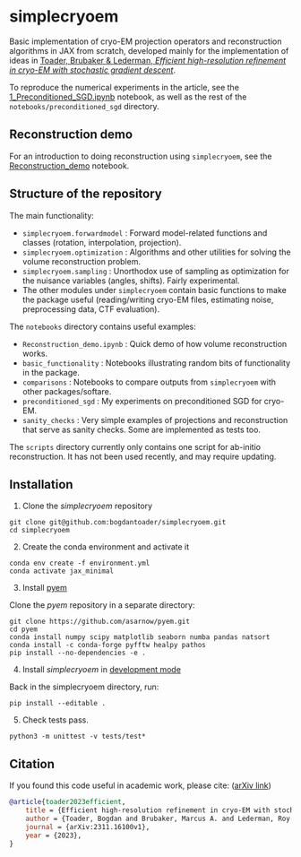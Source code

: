 # simplecryoem

Basic implementation of cryo-EM projection operators and reconstruction algorithms in JAX from scratch, developed mainly for the implementation of ideas in [Toader, Brubaker & Lederman, *Efficient high-resolution refinement in cryo-EM with stochastic gradient descent*](https://arxiv.org/abs/2311.16100v1).

To reproduce the numerical experiments in the article, see the [1_Preconditioned_SGD.ipynb](notebooks/preconditioned_sgd/1_Preconditioned_SGD.ipynb) notebook, as well as the rest of the `notebooks/preconditioned_sgd` directory.


## Reconstruction demo

For an introduction to doing reconstruction using `simplecryoem`, see the [Reconstruction_demo](notebooks/Reconstruction_demo.ipynb) notebook.


## Structure of the repository

The main functionality:

* `simplecryoem.forwardmodel` : Forward model-related functions and classes (rotation, interpolation, projection).
* `simplecryoem.optimization` : Algorithms and other utilities for solving the volume reconstruction problem.
* `simplecryoem.sampling` : Unorthodox use of sampling as optimization for the nuisance variables (angles, shifts). Fairly experimental.
* The other modules under `simplecryoem` contain basic functions to make the package useful (reading/writing cryo-EM files, estimating noise, preprocessing data, CTF evaluation).

The `notebooks` directory contains useful examples:

* `Reconstruction_demo.ipynb` : Quick demo of how volume reconstruction works. 
* `basic_functionality` :  Notebooks illustrating random bits of functionality in the package.
* `comparisons` : Notebooks to compare outputs from `simplecryoem` with other packages/softare.
* `preconditioned_sgd` : My experiments on preconditioned SGD for cryo-EM.
* `sanity_checks` : Very simple examples of projections and reconstruction that serve as sanity checks. Some are implemented as tests too.

The `scripts` directory currently only contains one script for ab-initio reconstruction. It has not been used recently, and may require updating.


## Installation

1. Clone the *simplecryoem* repository

```
git clone git@github.com:bogdantoader/simplecryoem.git
cd simplecryoem
```

2. Create the conda environment and activate it

```
conda env create -f environment.yml
conda activate jax_minimal 
```

3. Install [pyem](https://github.com/asarnow/pyem/)

Clone the *pyem* repository in a separate directory:

```
git clone https://github.com/asarnow/pyem.git
cd pyem
conda install numpy scipy matplotlib seaborn numba pandas natsort
conda install -c conda-forge pyfftw healpy pathos
pip install --no-dependencies -e .
```

4. Install *simplecryoem* in [development mode](https://setuptools.pypa.io/en/latest/userguide/development_mode.html)

Back in the simplecryoem directory, run:

```
pip install --editable .
```

5.  Check tests pass.

```
python3 -m unittest -v tests/test*
```


## Citation

If you found this code useful in academic work, please cite: ([arXiv link](https://arxiv.org/abs/2311.16100v1))

```bibtex
@article{toader2023efficient,
    title = {Efficient high-resolution refinement in cryo-EM with stochastic gradient descent},
    author = {Toader, Bogdan and Brubaker, Marcus A. and Lederman, Roy R.},
    journal = {arXiv:2311.16100v1},
    year = {2023},
}
```
